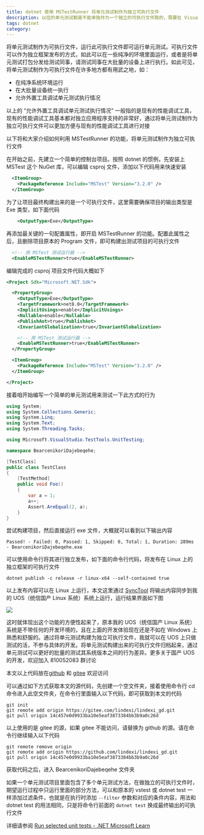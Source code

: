 ```yaml
---
title: dotnet 使用 MSTestRunner 将单元测试制作为独立可执行文件
description: 以往的单元测试都是不能单独作为一个独立的可执行文件跑的，需要在 VisualStudio 或 VSTest 或 dotnet test 里面运行。这就限制了运行单元测试的环境了，有时候开发者可能期望在无 SDK 或开发环境下执行单元测试，这时就可以用到本文介绍的 MSTestRunner 功能，将单元测试制作为独立可执行文件
tags: dotnet
category: 
---
```


<!-- CreateTime:2024/1/27 9:59:41 -->

<!-- 发布 -->
<!-- 博客 -->

将单元测试制作为可执行文件，运行此可执行文件即可运行单元测试。可执行文件可以作为独立框架发布的方式，如此可以在一些纯净的环境里面运行，或者是将单元测试打包分发给测试同事，请测试同事在大批量的设备上进行执行。如此可见，将单元测试制作为可执行文件在许多地方都有用武之地，如：

- 在纯净系统环境运行
- 在大批量设备统一执行
- 允许外置工具调试单元测试执行情况

以上的 “允许外置工具调试单元测试执行情况” 一般指的是现有的性能调试工具，现有的性能调试工具基本都对独立应用程序支持的非常好，通过将单元测试制作为独立可执行文件可以更加方便与现有的性能调试工具进行对接

以下将和大家介绍如何利用 MSTestRunner 的功能，将单元测试制作为独立可执行文件

在开始之前，先建立一个简单的控制台项目。按照 dotnet 的惯例，先安装上 MSTest 这个 NuGet 库，可以编辑 csproj 文件，添加以下代码用来快速安装

```xml
  <ItemGroup>
    <PackageReference Include="MSTest" Version="3.2.0" />
  </ItemGroup>
```

为了让项目最终构建出来的是一个可执行文件，这里需要确保项目的输出类型是 Exe 类型，如下面代码

```xml
    <OutputType>Exe</OutputType>
```

再添加最关键的一句配置属性，即开启 MSTestRunner 的功能。配置此属性之后，且删除项目原本的 Program 文件，即可构建出测试项目的可执行文件

```xml
  <!-- 用 MSTest 测试运行器 -->
  <EnableMSTestRunner>true</EnableMSTestRunner>
```

编辑完成的 csproj 项目文件代码大概如下

```xml
<Project Sdk="Microsoft.NET.Sdk">

  <PropertyGroup>
    <OutputType>Exe</OutputType>
    <TargetFramework>net8.0</TargetFramework>
    <ImplicitUsings>enable</ImplicitUsings>
    <Nullable>enable</Nullable>
    <PublishAot>true</PublishAot>
    <InvariantGlobalization>true</InvariantGlobalization>

    <!-- 用 MSTest 测试运行器 -->
    <EnableMSTestRunner>true</EnableMSTestRunner>
  </PropertyGroup>

  <ItemGroup>
    <PackageReference Include="MSTest" Version="3.2.0" />
  </ItemGroup>

</Project>
```

接着咱开始编写一个简单的单元测试用来测试一下此方式的行为

```csharp
using System;
using System.Collections.Generic;
using System.Linq;
using System.Text;
using System.Threading.Tasks;

using Microsoft.VisualStudio.TestTools.UnitTesting;

namespace BearcenikoriDajebeqehe;

[TestClass]
public class TestClass
{
    [TestMethod]
    public void Foo()
    {
        var a = 1;
        a++;
        Assert.AreEqual(2, a);
    }
}
```

尝试构建项目，然后直接运行 exe 文件，大概就可以看到以下输出内容

```
Passed! - Failed: 0, Passed: 1, Skipped: 0, Total: 1, Duration: 289ms - BearcenikoriDajebeqehe.exe
```

可以使用命令行将其进行独立发布，如下面的命令行代码，将发布在 Linux 上的独立框架的可执行文件

```
dotnet publish -c release -r linux-x64 --self-contained true
```

以上发布内容可以在 Linux 上运行，本文这里通过 [SyncTool](https://github.com/dotnet-campus/dotnetcampus.DotNETBuildSDK/tree/master/SyncTool) 将输出内容同步到我的 UOS（统信国产 Linux 系统）系统上运行，运行结果界面如下图

<!-- ![](image/dotnet 使用 MSTestRunner 将单元测试制作为独立可执行文件/dotnet 使用 MSTestRunner 将单元测试制作为独立可执行文件0.png) -->
![](http://cdn.lindexi.site/lindexi%2F20241271024387587.jpg)

这时就体现出这个功能的方便性起来了，原本我的 UOS（统信国产 Linux 系统）系统是不带任何的开发环境的，且在上面的开发体验现在还是不如在 Windows 上熟悉和舒服的。通过将单元测试构建为独立可执行文件，我就可以在 UOS 上只做测试的活，不参与具体的开发。将单元测试构建出来的可执行文件归档起来，通过单元测试可以更好的批量的测试其系统版本之间的行为差异。更多关于国产 UOS 的开发，欢迎加入 810052083 群讨论

本文以上代码放在[github](https://github.com/lindexi/lindexi_gd/tree/14c457e0d9933ba10e5eaf3873384bb3b9a0c26d/BearcenikoriDajebeqehe) 和 [gitee](https://gitee.com/lindexi/lindexi_gd/tree/14c457e0d9933ba10e5eaf3873384bb3b9a0c26d/BearcenikoriDajebeqehe) 欢迎访问

可以通过如下方式获取本文的源代码，先创建一个空文件夹，接着使用命令行 cd 命令进入此空文件夹，在命令行里面输入以下代码，即可获取到本文的代码

```
git init
git remote add origin https://gitee.com/lindexi/lindexi_gd.git
git pull origin 14c457e0d9933ba10e5eaf3873384bb3b9a0c26d
```

以上使用的是 gitee 的源，如果 gitee 不能访问，请替换为 github 的源。请在命令行继续输入以下代码

```
git remote remove origin
git remote add origin https://github.com/lindexi/lindexi_gd.git
git pull origin 14c457e0d9933ba10e5eaf3873384bb3b9a0c26d
```

获取代码之后，进入 BearcenikoriDajebeqehe 文件夹

如果一个单元测试项目里面包含了多个单元测试方法，在做独立的可执行文件时，期望运行过程中只运行里面的部分方法，可以和原本的 vstest 或 dotnet test 一样添加过滤条件，也就是在执行时添加 `--filter` 参数和对应的条件内容，用法和 dotnet test 的用法相同，只是将命令行前面的 `dotnet test` 换成最终输出的可执行文件

详细请参阅 [Run selected unit tests - .NET Microsoft Learn](https://learn.microsoft.com/en-us/dotnet/core/testing/selective-unit-tests?pivots=mstest )
